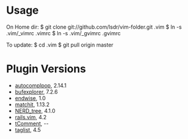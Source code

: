 # Usage

On Home dir:
    $ git clone git://github.com/lsdr/vim-folder.git .vim
    $ ln -s .vim/_vimrc .vimrc
    $ ln -s .vim/_gvimrc .gvimrc

To update:
    $ cd .vim
    $ git pull origin master

# Plugin Versions

* [autocomplpop](http://www.vim.org/scripts/script.php?script_id=1879), 2.14.1
* [bufexplorer](http://www.vim.org/scripts/script.php?script_id=42), 7.2.6
* [endwise](http://www.vim.org/scripts/script.php?script_id=2386), 1.0
* [matchit](http://www.vim.org/scripts/script.php?script_id=39), 1.13.2
* [NERD_tree](http://www.vim.org/scripts/script.php?script_id=1658), 4.1.0
* [rails.vim](http://www.vim.org/scripts/script.php?script_id=1567), 4.2
* [tComment](http://www.vim.org/scripts/script.php?script_id=1173), --
* [taglist](http://www.vim.org/scripts/script.php?script_id=273), 4.5
